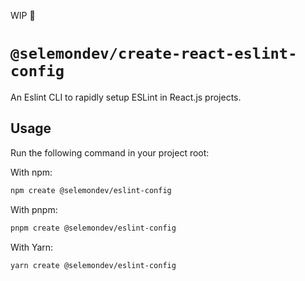 
WIP 🚧

# `@selemondev/create-react-eslint-config`

An Eslint CLI to rapidly setup ESLint in React.js projects.

## Usage

Run the following command in your project root:

With npm:

```sh
npm create @selemondev/eslint-config
```

With pnpm:

```sh
pnpm create @selemondev/eslint-config
```

With Yarn:

```sh
yarn create @selemondev/eslint-config
```
